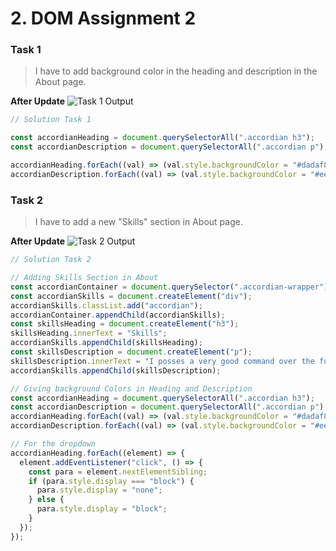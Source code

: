 # 2. DOM Assignment 2

### Task 1
>I have to add background color in the heading and description in the About page.

**After Update**
![Task 1 Output](https://user-images.githubusercontent.com/110087385/216097364-a0f92f5f-bab4-4ce1-a20d-46c1d5ce8ac3.png)

```javascript
// Solution Task 1

const accordianHeading = document.querySelectorAll(".accordian h3");
const accordianDescription = document.querySelectorAll(".accordian p");

accordianHeading.forEach((val) => (val.style.backgroundColor = "#dadaf8"));
accordianDescription.forEach((val) => (val.style.backgroundColor = "#eeeeff"));
```

### Task 2
>I have to add a new "Skills" section in About page.

**After Update**
![Task 2 Output](https://user-images.githubusercontent.com/110087385/216108417-3c5efb98-bdea-4145-9d3a-19821d7d45d6.png)

```javascript
// Solution Task 2

// Adding Skills Section in About
const accordianContainer = document.querySelector(".accordian-wrapper");
const accordianSkills = document.createElement("div");
accordianSkills.classList.add("accordian");
accordianContainer.appendChild(accordianSkills);
const skillsHeading = document.createElement("h3");
skillsHeading.innerText = "Skills";
accordianSkills.appendChild(skillsHeading);
const skillsDescription = document.createElement("p");
skillsDescription.innerText = "I posses a very good command over the full stack development technologies like MERN which can be seen in my work over Github.";
accordianSkills.appendChild(skillsDescription);

// Giving background Colors in Heading and Description
const accordianHeading = document.querySelectorAll(".accordian h3");
const accordianDescription = document.querySelectorAll(".accordian p");
accordianHeading.forEach((val) => (val.style.backgroundColor = "#dadaf8"));
accordianDescription.forEach((val) => (val.style.backgroundColor = "#eeeeff"));

// For the dropdown
accordianHeading.forEach((element) => {
  element.addEventListener("click", () => {
    const para = element.nextElementSibling;
    if (para.style.display === "block") {
      para.style.display = "none";
    } else {
      para.style.display = "block";
    }
  });
});

```